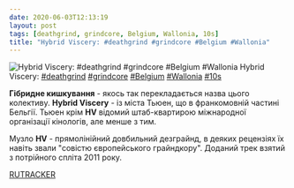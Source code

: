 ```yaml
---
date: 2020-06-03T12:13:19
layout: post
tags: [deathgrind, grindcore, Belgium, Wallonia, 10s]
title: "Hybrid Viscery: #deathgrind #grindcore #Belgium #Wallonia"
---
```

![Hybrid Viscery: #deathgrind #grindcore #Belgium #Wallonia](https://res.cloudinary.com/vast-space-unexplored/image/upload/photos/photo_982_03-06-2020_12-13-19.jpg)
Hybrid Viscery: [#deathgrind](/tags/#deathgrind) [#grindcore](/tags/#grindcore) [#Belgium](/tags/#Belgium) [#Wallonia](/tags/#Wallonia) [#10s](/tags/#10s)

**Гібридне кишкування** - якось так перекладається назва цього колективу. **Hybrid Viscery** - із міста Тьюен, що в франкомовній частині Бельгії. Тьюен крім **HV** відомий штаб-квартирою міжнародної організації кінологів, але менше з тим.

Музло **HV** - прямолінійний довбильний дезграйнд, в деяких рецензіях їх навіть звали &quot;совістю європейського грайндкору&quot;. Доданий трек взятий з потрійного спліта 2011 року.

[RUTRACKER](https://rutracker.org/forum/viewtopic.php?t=3176359)